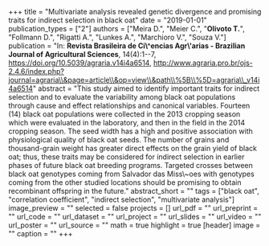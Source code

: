 +++
title = "Multivariate analysis revealed genetic divergence and promising traits for indirect selection in black oat"
date = "2019-01-01"
publication_types = ["2"]
authors = ["Meira D.", "Meier C.", "**Olivoto T.**", "Follmann D.", "Rigatti A.", "Lunkes A.", "Marchioro V.", "Souza V."]
publication = "In: **Revista Brasileira de Ci\\^encias Agr\\'arias - Brazilian Journal of Agricultural Sciences**, 14(4):1--7, https://doi.org/10.5039/agraria.v14i4a6514, http://www.agraria.pro.br/ojs-2.4.6/index.php?journal=agraria\\&page=article\\&op=view\\&path\\%5B\\%5D=agraria\\_v14i4a6514"
abstract = "This study aimed to identify important traits for indirect selection and to evaluate the variability among black oat populations through cause and effect relationships and canonical variables. Fourteen (14) black oat populations were collected in the 2013 cropping season which were evaluated in the laboratory, and then in the field in the 2014 cropping season. The seed width has a high and positive association with physiological quality of black oat seeds. The number of grains and thousand-grain weight has greater direct effects on the grain yield of black oat; thus, these traits may be considered for indirect selection in earlier phases of future black oat breeding programs. Targeted crosses between black oat genotypes coming from Salvador das Miss\\~oes with genotypes coming from the other studied locations should be promising to obtain recombinant offspring in the future."
abstract_short = ""
tags = ["black oat", "correlation coefficient", "indirect selection", "multivariate analysis"]
image_preview = ""
selected = false
projects = []
url_pdf = ""
url_preprint = ""
url_code = ""
url_dataset = ""
url_project = ""
url_slides = ""
url_video = ""
url_poster = ""
url_source = ""
math = true
highlight = true
[header]
image = ""
caption = ""
+++
